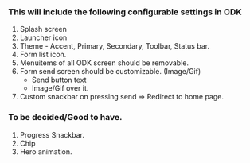 ### This will include the following configurable settings in ODK
1. Splash screen
2. Launcher icon
3. Theme - Accent, Primary, Secondary, Toolbar, Status bar.
4. Form list icon.
5. Menuitems of all ODK screen should be removable.
6. Form send screen should be customizable. (Image/Gif)
    - Send button text
    - Image/Gif over it.
7. Custom snackbar on pressing send => Redirect to home page.


### To be decided/Good to have.
1. Progress Snackbar.
2. Chip
3. Hero animation. 